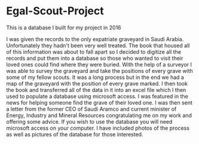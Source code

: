 # Egal-Scout-Project
This is a database I built for my project in 2016

I was given the records to the only expatriate graveyard in Saudi Arabia. Unfortunately they hadn't been very well treated. The book that housed all of this information was about to fall apart so I decided to digitize all the records and put them into a database so those who wanted to visit their loved ones could find where they were buried. With the help of a surveyor I was able to survey the graveyard and take the positions of every grave with some of my fellow scouts. It was a long process but in the end we had a map of the graveyard with the position of every grave marked. I then took the book and transferred all of the data in it into an excel file which I then used to populate a database using microsoft access. I was featured in the news for helping someone find the grave of their loved one. I was then sent a letter from the former CEO of Saudi Aramco and current minister of Energy, Industry and Mineral Resources congratulating me on my work and offering some advice. If you wish to use the database you will need microsoft access on your computer. I have included photos of the process as well as pictures of the database for those interested.
